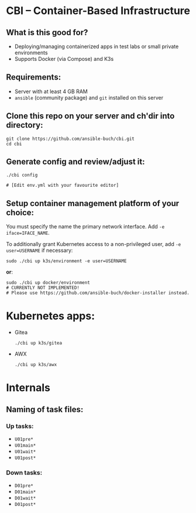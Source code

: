 # CBI &ndash; Container-Based Infrastructure

## What is this good for?

- Deploying/managing containerized apps in test labs or small private
  environments
- Supports Docker (via Compose) and K3s


## Requirements:

- Server with at least 4 GB RAM
- `ansible` (community package) and `git` installed on this server


## Clone this repo on your server and ch'dir into directory:

```
git clone https://github.com/ansible-buch/cbi.git
cd cbi
```

## Generate config and review/adjust it:
```
./cbi config

# [Edit env.yml with your favourite editor]
```


## Setup container management platform of your choice:

You must specify the name the primary network interface.
Add `-e iface=IFACE_NAME`.

To additionally grant Kubernetes access to a non-privileged user,
add `-e user=USERNAME` if necessary:

```
sudo ./cbi up k3s/environment -e user=USERNAME
```

__or__:

```
sudo ./cbi up docker/environment
# CURRENTLY NOT IMPLEMENTED!
# Please use https://github.com/ansible-buch/docker-installer instead.
```




# Kubernetes apps:

- Gitea
  ```
  ./cbi up k3s/gitea
  ```

- AWX
  ```
  ./cbi up k3s/awx
  ```








# Internals

## Naming of task files:

### Up tasks:
- `U01pre*`
- `U01main*`
- `U01wait*`
- `U01post*`

### Down tasks:
- `D01pre*`
- `D01main*`
- `D01wait*`
- `D01post*`









<!--
## Start apps/init:
```
./cbi start apps/init
```

## Start step-ca (if needed):
```
./cbi start apps/base/step-ca
```

## Start Traefik (the most important part of the puzzle :-)
```
./cbi start apps/base/traefik
```


## Apps:

- Development (Gitea)
  ```
  ./cbi start apps/development/gitea
  ```
